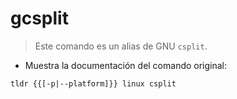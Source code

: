 # gcsplit

> Este comando es un alias de GNU `csplit`.

- Muestra la documentación del comando original:

`tldr {{[-p|--platform]}} linux csplit`
